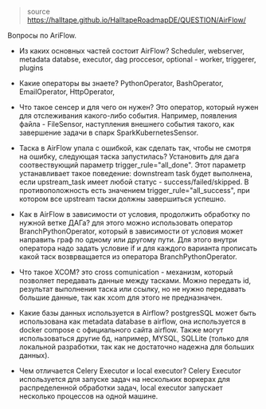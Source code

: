> source https://halltape.github.io/HalltapeRoadmapDE/QUESTION/AirFlow/

Вопросы по AriFlow.

* Из каких основных частей состоит AirFlow?
Scheduler, webserver, metadata databse, executor, dag proccesor, optional - worker, triggerer, plugins

* Какие операторы вы знаете? 
PythonOperator, BashOperator, EmailOperator, HttpOperator, 

* Что такое сенсер и для чего он нужен?
Это оператор, который нужен для отслеживания какого-либо события.
Например, появления файла - FileSensor, наступления внешнего события такого, как завершение задачи в спарк SparkKubernetesSensor.


* Таска в AirFlow упала с ошибкой, как сделать так, чтобы не смотря на ошибку, следующая таска запустилась? 
Установить для дага соотвествующий параметр trigger_rule="all_done". Этот параметр устанавливает такое поведение: downstream task будет выполнена, если upstream_task имеет любой статус - success/failed/skipped.
В противоположность есть значением trigger_rule="all_success", при котором все upstream таски должны завершиться успешно.

* Как в AirFlow в зависимости от условия, продолжить обработку по нужной ветке ДАГа?
для этого можно использовать оператор BranchPythonOperator, который в зависимости от условия может направить граф по одному или другому пути.
Для этого внутри оператора надо задать условие if и для каждого варианта прописать какой таск возврващается из оператора BranchPythonOperator.

* Что такое XCOM? 
это cross comunication - механизм, который позволяет передавать данные между тасками. Можно передать id, результат выполнения таска или ссылку, но не нужно передавать большие данные, так как xcom для этого не предназначен.

* Какие базы данных используется в Airflow? 
postgresSQL может быть использована как metadata database в airflow, она используется в docker compose с официального сайта airflow.
Также могут использоваться другие бд, например, MYSQL, SQLLite (только для локальной разработки, так как не достаточно надежна для больших данных).

* Чем отличается Celery Executor и local executor?
Celery Executor используется для запуске задач на нескольких воркерах для распределенной обработки задач, local executor запускает несколько процессов на одной машине.

